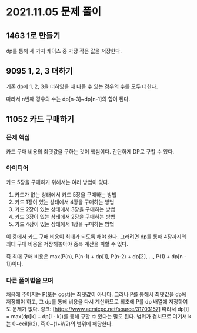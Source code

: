# 2021.11.05 문제 풀이

## 1463 1로 만들기

dp를 통해 세 가지 케이스 중 가장 작은 값을 저장한다.

## 9095 1, 2, 3 더하기

기존 dp에 1, 2, 3을 더하였을 때 나올 수 있는 경우의 수를 모두 더한다.

따라서 n번째 경우의 수는 dp[n-3]~dp[n-1]의 합이 된다.

## 11052 카드 구매하기

### 문제 핵심

카드 구매 비용의 최댓값을 구하는 것이 핵심이다.
간단하게 DP로 구할 수 있다.

### 아이디어

카드 5장을 구매하기 위해서는 여러 방법이 있다.

1) 카드가 없는 상태에서 카드 5장을 구매하는 방법
2) 카드 1장이 있는 상태에서 4장을 구매하는 방법
3) 카드 2장이 있는 상태에서 3장을 구매하는 방법
4) 카드 3장이 있는 상태에서 2장을 구매하는 방법
5) 카드 4장이 있는 상태에서 1장을 구매하는 방법

이 중에서 카드 구매 비용이 최대가 되도록 해야 한다.
그러려면 dp를 통해 4장까지의 최대 구매 비용을 저장해놓아야 중복 계산을 피할 수 있다.

즉 최대 구매 비용은 max(P(n), P(n-1) + dp[1], P(n-2) + dp[2], ..., P(1) + dp[n - 1])이다.

### 다른 풀이법을 보며

처음에 주어지는 P(또는 cost)는 최댓값이 아니다.
그러나 P를 통해서 최댓값을 dp에 저장해야 하고, 그 dp를 통해 비용을 다시 계산하므로 최초에 P를 dp 배열에 저장하여도 문제가 없다.
링크: [https://www.acmicpc.net/source/31703157]
따라서 dp[i] = max(dp[k] + dp[i - k])를 통해 구할 수 있다는 말도 된다.
범위가 겹치므로 여기서 k는 0~ceil(i/2), 즉 0~(1+i//2)의 범위에 해당한다.

